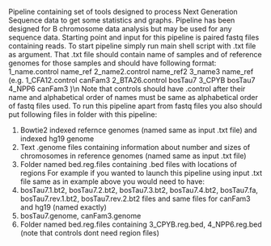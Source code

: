 Pipeline containing set of tools designed to process Next Generation Sequence data to get some statistics and graphs. Pipeline has been designed for B chromosome data analysis but may be used for any sequence data. Starting point and input for this pipeline is paired fastq files containing reads.
To start pipeline simply run main shell script with .txt file as argument. That .txt file should contain name of samples and of reference genomes for those samples and should have following format:
1_name.control name_ref
2_name2.control name_ref2
3_name3 name_ref
(e.g.
1_CFA12.control canFam3
2_BTA26.control bosTau7
3_CPYB bosTau7
4_NPP6 canFam3
)\n
Note that controls should have .control after their name and alphabetical order of names must be same as alphabetical order of fastq files used.
To run this pipeline apart from fastq files you also should put following files in folder with this pipeline:
1. Bowtie2 indexed refernce genomes (named same as input .txt file) and indexed hg19 genome
2. Text .genome files containing information about number and sizes of chromosomes in reference genomes (named same as input .txt file)
3. Folder named bed.reg.files containing .bed files with locations of regions
For example if you wanted to launch this pipeline using input .txt file same as in example above you would need to have:
1. bosTau7.1.bt2, bosTau7.2.bt2, bosTau7.3.bt2, bosTau7.4.bt2, bosTau7.fa, bosTau7.rev.1.bt2, bosTau7.rev.2.bt2 files and same files for canFam3 and hg19 (named exactly)
2. bosTau7.genome, canFam3.genome
3. Folder named bed.reg.files containing 3_CPYB.reg.bed, 4_NPP6.reg.bed (note that controls dont need region files)


